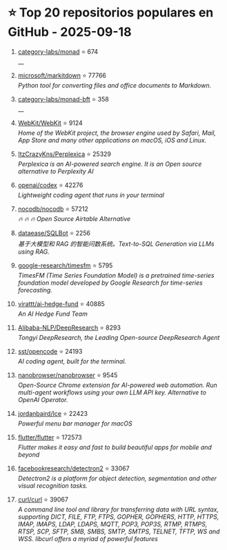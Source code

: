 # ⭐ Top 20 repositorios populares en GitHub - 2025-09-18

1. [category-labs/monad](https://github.com/category-labs/monad) ⭐ 674  
   __

2. [microsoft/markitdown](https://github.com/microsoft/markitdown) ⭐ 77766  
   _Python tool for converting files and office documents to Markdown._

3. [category-labs/monad-bft](https://github.com/category-labs/monad-bft) ⭐ 358  
   __

4. [WebKit/WebKit](https://github.com/WebKit/WebKit) ⭐ 9124  
   _Home of the WebKit project, the browser engine used by Safari, Mail, App Store and many other applications on macOS, iOS and Linux._

5. [ItzCrazyKns/Perplexica](https://github.com/ItzCrazyKns/Perplexica) ⭐ 25329  
   _Perplexica is an AI-powered search engine. It is an Open source alternative to Perplexity AI_

6. [openai/codex](https://github.com/openai/codex) ⭐ 42276  
   _Lightweight coding agent that runs in your terminal_

7. [nocodb/nocodb](https://github.com/nocodb/nocodb) ⭐ 57212  
   _🔥 🔥 🔥 Open Source Airtable Alternative_

8. [dataease/SQLBot](https://github.com/dataease/SQLBot) ⭐ 2256  
   _基于大模型和 RAG 的智能问数系统。Text-to-SQL Generation via LLMs using RAG._

9. [google-research/timesfm](https://github.com/google-research/timesfm) ⭐ 5795  
   _TimesFM (Time Series Foundation Model) is a pretrained time-series foundation model developed by Google Research for time-series forecasting._

10. [virattt/ai-hedge-fund](https://github.com/virattt/ai-hedge-fund) ⭐ 40885  
   _An AI Hedge Fund Team_

11. [Alibaba-NLP/DeepResearch](https://github.com/Alibaba-NLP/DeepResearch) ⭐ 8293  
   _Tongyi DeepResearch, the Leading Open-source DeepResearch Agent_

12. [sst/opencode](https://github.com/sst/opencode) ⭐ 24193  
   _AI coding agent, built for the terminal._

13. [nanobrowser/nanobrowser](https://github.com/nanobrowser/nanobrowser) ⭐ 9545  
   _Open-Source Chrome extension for AI-powered web automation. Run multi-agent workflows using your own LLM API key. Alternative to OpenAI Operator._

14. [jordanbaird/Ice](https://github.com/jordanbaird/Ice) ⭐ 22423  
   _Powerful menu bar manager for macOS_

15. [flutter/flutter](https://github.com/flutter/flutter) ⭐ 172573  
   _Flutter makes it easy and fast to build beautiful apps for mobile and beyond_

16. [facebookresearch/detectron2](https://github.com/facebookresearch/detectron2) ⭐ 33067  
   _Detectron2 is a platform for object detection, segmentation and other visual recognition tasks._

17. [curl/curl](https://github.com/curl/curl) ⭐ 39067  
   _A command line tool and library for transferring data with URL syntax, supporting DICT, FILE, FTP, FTPS, GOPHER, GOPHERS, HTTP, HTTPS, IMAP, IMAPS, LDAP, LDAPS, MQTT, POP3, POP3S, RTMP, RTMPS, RTSP, SCP, SFTP, SMB, SMBS, SMTP, SMTPS, TELNET, TFTP, WS and WSS. libcurl offers a myriad of powerful features_


<!-- Última actualización: 2025-09-18T08:05:37.123044 UTC -->